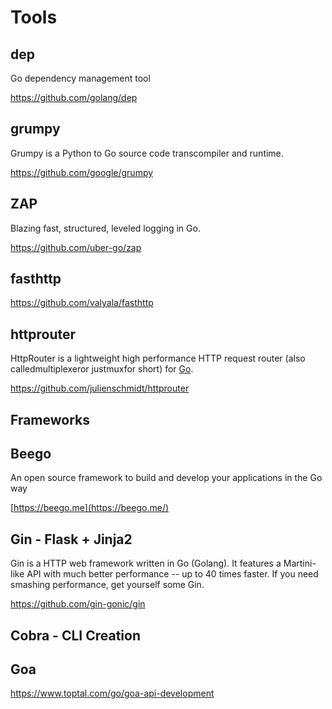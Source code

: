 # Tools

## dep

Go dependency management tool

https://github.com/golang/dep

## grumpy

Grumpy is a Python to Go source code transcompiler and runtime.

https://github.com/google/grumpy

## ZAP

Blazing fast, structured, leveled logging in Go.

https://github.com/uber-go/zap

## fasthttp

https://github.com/valyala/fasthttp

## httprouter

HttpRouter is a lightweight high performance HTTP request router (also calledmultiplexeror justmuxfor short) for [Go](https://golang.org/).

https://github.com/julienschmidt/httprouter

## Frameworks

## Beego

An open source framework to build and develop your applications in the Go way

[https://beego.me](https://beego.me/)

## Gin - Flask + Jinja2

Gin is a HTTP web framework written in Go (Golang). It features a Martini-like API with much better performance -- up to 40 times faster. If you need smashing performance, get yourself some Gin.

https://github.com/gin-gonic/gin

## Cobra - CLI Creation

## Goa

https://www.toptal.com/go/goa-api-development

